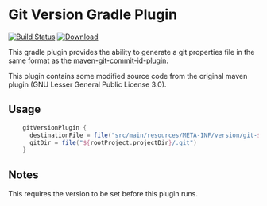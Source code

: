 # Git Version Gradle Plugin
[![Build Status](https://travis-ci.org/the-floow/Git-Version-Gradle-Plugin.svg?branch=master)](https://travis-ci.org/the-floow/Git-Version-Gradle-Plugin)
[ ![Download](https://api.bintray.com/packages/the-floow/gradle-plugins/com.thefloow%3Agit-version-gradle-plugin/images/download.svg) ](https://bintray.com/the-floow/gradle-plugins/com.thefloow%3Agit-version-gradle-plugin/_latestVersion)

This gradle plugin provides the ability to generate a git properties file in 
the same format as the [maven-git-commit-id-plugin](https://github.com/ktoso/maven-git-commit-id-plugin).

This plugin contains some modified source code from the original maven plugin (GNU Lesser General Public License 3.0).


## Usage
```groovy
    gitVersionPlugin {
      destinationFile = file("src/main/resources/META-INF/version/git-${group}_${project.name}.properties")
      gitDir = file("${rootProject.projectDir}/.git")
    }
```

## Notes
This requires the version to be set before this plugin runs. 

